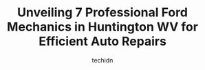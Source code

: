 ---
layout: ampstory
image: https://images.unsplash.com/photo-1548084564-80dcdf78c07d?ixlib=rb-4.0.3&ixid=MnwxMjA3fDB8MHxwaG90by1wYWdlfHx8fGVufDB8fHx8&auto=format&fit=crop&w=640&h=853&q=80
author: techidn
featured: false
description: Looking for reliable and skilled Ford Mechanic in Huntington WV, USA? Your search ends here with the 7 best Ford Mechanic in town. With their expertise and commitment to delivering exception
title: Unveiling 7 Professional Ford Mechanics in Huntington WV for Efficient Auto Repairs
cover:
   title: Unveiling 7 Professional Ford Mechanics in Huntington WV for Efficient Auto Repairs
   subtitle: Rickpate
   background: https://images.unsplash.com/photo-1548084564-80dcdf78c07d?ixlib=rb-4.0.3&ixid=MnwxMjA3fDB8MHxwaG90by1wYWdlfHx8fGVufDB8fHx8&auto=format&fit=crop&w=640&h=853&q=80

pages: 
 - layout: thirds
   top: <h1>#1 Moses AutoMall of Huntington</h1>
   bottom: "<p>Can not say enough good things about Kent Carey, collision estimator!!! Took my vehicle in that had been spray painted, he had the spray paint off in minutes. He was extr</p>"
   background: https://www.knot35.com/toplist/wp-content/uploads/2023/06/best-ford-mechanic-1-in-huntington-wv-1685836445.jpeg
   backgroundblur: true
 - layout: thirds
   top: <h1>#2 Yes Ford Huntington Service</h1>
   bottom: "<p>2442 3rd Ave, Huntington, WV 25703, United States</p>"
   background: https://www.knot35.com/toplist/wp-content/uploads/2023/06/best-ford-mechanic-2-in-huntington-wv-1685836445.jpeg
   cta:
      link: https://www.knot35.com/toplist/unveiling-7-professional-ford-mechanics-in-huntington-wv-for-efficient-auto-repairs/
      text: Unveiling 7 Professional Ford Mechanics in Huntington WV for Efficient Auto Repairs
 - layout: thirds
   top: <h1>#3 Walmart Auto Care Centers</h1>
   bottom: "<p>3333 US-60, Huntington, WV 25705, United States</p>"
   background: https://www.knot35.com/toplist/wp-content/uploads/2023/06/best-ford-mechanic-3-in-huntington-wv-1685836445.jpeg
   cta:
      link: https://www.knot35.com/toplist/unveiling-7-professional-ford-mechanics-in-huntington-wv-for-efficient-auto-repairs/
      text: Unveiling 7 Professional Ford Mechanics in Huntington WV for Efficient Auto Repairs
 - layout: thirds
   top: <h1>#4 Clarks Auto Care Inc</h1>
   bottom: "<p>2538 8th Ave, Huntington, WV 25703, United States</p>"
   background: https://images.unsplash.com/photo-1527066579998-dbbae57f45ce?ixlib=rb-4.0.3&ixid=MnwxMjA3fDB8MHxwaG90by1wYWdlfHx8fGVufDB8fHx8&auto=format&fit=crop&w=640&h=853&q=80
   cta:
      link: https://www.knot35.com/toplist/unveiling-7-professional-ford-mechanics-in-huntington-wv-for-efficient-auto-repairs/
      text: Unveiling 7 Professional Ford Mechanics in Huntington WV for Efficient Auto Repairs
 - layout: thirds
   top: <h1>#5 Quality Auto Generations</h1>
   bottom: "<p>701 6th Ave, Huntington, WV 25701, United States</p>"
   background: https://images.unsplash.com/photo-1489694553447-4c9339da310d?ixlib=rb-4.0.3&ixid=MnwxMjA3fDB8MHxwaG90by1wYWdlfHx8fGVufDB8fHx8&auto=format&fit=crop&w=640&h=853&q=80
   cta:
      link: https://www.knot35.com/toplist/unveiling-7-professional-ford-mechanics-in-huntington-wv-for-efficient-auto-repairs/
      text: Unveiling 7 Professional Ford Mechanics in Huntington WV for Efficient Auto Repairs
 - layout: thirds
   top: <h1>#6 1st Choice Auto Care</h1>
   bottom: "<p>4528 Ohio River Rd, Huntington, WV 25702, United States</p>"
   background: https://images.unsplash.com/photo-1597773150796-e5c14ebecbf5?ixlib=rb-4.0.3&ixid=MnwxMjA3fDB8MHxwaG90by1wYWdlfHx8fGVufDB8fHx8&auto=format&fit=crop&w=640&h=853&q=80
   cta:
      link: https://www.knot35.com/toplist/unveiling-7-professional-ford-mechanics-in-huntington-wv-for-efficient-auto-repairs/
      text: Unveiling 7 Professional Ford Mechanics in Huntington WV for Efficient Auto Repairs
 - layout: thirds
   top: <h1>#7 Wards Automotive Inc - Brake Repair & Auto AC Repair in Huntington WV</h1>
   bottom: "<p>2519 4th Ave, Huntington, WV 25703, United States</p>"
   background: https://images.unsplash.com/photo-1618005182384-a83a8bd57fbe?ixlib=rb-4.0.3&ixid=MnwxMjA3fDB8MHxwaG90by1wYWdlfHx8fGVufDB8fHx8&auto=format&fit=crop&w=640&h=853&q=80
   cta:
      link: https://www.knot35.com/toplist/unveiling-7-professional-ford-mechanics-in-huntington-wv-for-efficient-auto-repairs/
      text: Unveiling 7 Professional Ford Mechanics in Huntington WV for Efficient Auto Repairs
 - layout: thirds
   middle: Continue reading...
   background: https://images.unsplash.com/photo-1561679660-d00ee1e0dc8e?ixlib=rb-4.0.3&ixid=MnwxMjA3fDB8MHxwaG90by1wYWdlfHx8fGVufDB8fHx8&auto=format&fit=crop&w=640&h=853&q=80
   cta:
      link: https://www.knot35.com/toplist/unveiling-7-professional-ford-mechanics-in-huntington-wv-for-efficient-auto-repairs/
      text: Unveiling 7 Professional Ford Mechanics in Huntington WV for Efficient Auto Repairs
      
---